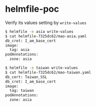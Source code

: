 # helmfile-poc
Verify its values setting by `write-values`

```bash
$ helmfile -e asia write-values
$ cat helmfile-7325dc62/mao-asia.yaml
db_cret: I_am_base_cert
image:
  tag: asia
podAnnotations:
  zone: asia
```

```bash
$ helmfile -e taiwan write-values
$ cat helmfile-7325dc62/mao-taiwan.yaml
db_cert: Taiwan_SSL
db_cret: I_am_base_cert
image:
  tag: taiwan
podAnnotations:
  zone: asia
```
